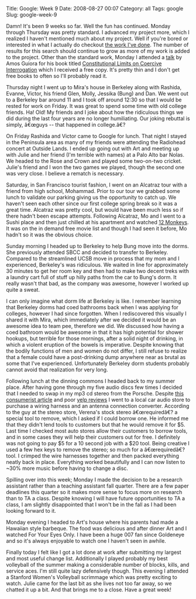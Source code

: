 Title: Google: Week 9
Date: 2008-08-27 00:07
Category: all
Tags: google
Slug: google-week-9

Damn! It's been 9 weeks so far. Well the fun has continued. Monday
through Thursday was pretty standard. I advanced my project more, which
I realized I haven't mentioned much about my project. Well if you're
bored or interested in what I actually do checkout [the work I've
done][]. The number of results for this search should continue to grow
as more of my work is added to the project. Other than the standard
work, Monday I attended a [talk][] by Amos Guiora for his book titled
[Constitutional Limits on Coercive Interrogation][] which I received a
free copy. It's pretty thin and I don't get free books to often so
I'll probably read it.

Thursday night I went up to Mira's house in Berkeley along with
Rashida, Evanne, Victor, his friend Glen, Molly, Jessika (Bung) and Dan.
We went out to a Berkeley bar around 11 and I took off around 12:30 so
that I would be rested for work on Friday. It was great to spend some
time with old college friends. Ha! Old! My friends and I joke about how
the ridiculous things we did during the last four years are no longer
humiliating. Our joking rebuttal is simply, â€œguys -- that happened in
college.â€?

On Friday Rashida and Victor came to Google for lunch. That night I
stayed in the Peninsula area as many of my friends were attending the
Radiohead concert at Outside Lands. I ended up going out with Art and
meeting up with Julie and her friend (I'm terrible with names) at a
Palo Alto bar Nolas. We headed to the Rose and Crown and played some
two-on-two cricket. Julie's friend and I won the two games we played,
though the second one was very close. I believe a rematch is necessary.

Saturday, in San Francisco tourist fashion, I went on an Alcatraz tour
with a friend from high school, Mohammad. Prior to our tour we grabbed
some lunch to validate our parking giving us the opportunity to catch
up. We haven't seen each other since our first college spring break so
it was a great time. Alcatraz was pretty cool, but would have been much
less so if there hadn't been escape attempts. Following Alcatraz, Mo
and I went to a Sushi place and then just chilled at his apartment and
watched [12 Monkeys][]. It was on the in demand free movie list and
though I had seen it before, Mo hadn't so it was the obvious choice.

Sunday morning I headed up to Berkeley to help Bung move into the dorms.
She previously attended SBCC and decided to transfer to Berkeley.
Compared to the streamlined UCSB move in process that my mom and I
experienced, Berkeley's was ridiculous. We waited in line for
approximately 30 minutes to get her room key and then had to make two
decent treks with a laundry cart full of stuff up hilly paths from the
car to Bung's dorm. It really wasn't that bad, as the company was
awesome, however I worked up quite a sweat.

I can only imagine what dorm life at Berkeley is like. I remember
learning that Berkeley dorms had coed bathrooms back when I was applying
for colleges, however I had since forgotten. When I rediscovered this
visually I shared it with Mira, which immediately after we decided it
would be an awesome idea to team pee, therefore we did. We discussed how
having a coed bathroom would be awesome in that it has high potential
for shower hookups, but terrible for those mornings, after a solid night
of drinking, in which a violent eruption of the bowels is imperative.
Despite knowing that the bodily functions of men and women do not
differ, I still refuse to realize that a female could have a
post-drinking dump anywhere near as brutal as some that I've
experienced. Unfortunately Berkeley dorm students probably cannot avoid
that realization for very long.

Following lunch at the dinning commons I headed back to my summer place.
After having gone through my five audio discs few times I decided that I
needed to swap in my mp3 cd stereo from the Porsche. Despite [this
consumerist article][] and poor [yelp reviews][] I went to a local car
audio store to purchase a wiring harness and an antenna connection
converter. According to the guy at the stereo store, Verena's stock
stereo â€œrequiredâ€? a special tool to remove, which I asked if I could
borrow one. He informed me that they didn't lend tools to customers
but that he would remove it for $5. Last time I checked most auto stores
allow their customers to borrow tools, and in some cases they will help
their customers out for free. I definitely was not going to pay $5 for a
10 second job with a $20 tool. Being creative I used a few hex keys to
remove the stereo; so much for a â€œrequiredâ€? tool. I crimped the wire
harnesses together and then packed everything neatly back in place.
Everything worked beautifully and I can now listen to \~30% more music
before having to change a disc.

Spilling over into this week; Monday I made the decision to be a
research assistant rather than a teaching assistant fall quarter. There
are a few paper deadlines this quarter so it makes more sense to focus
more on research than to TA a class. Despite knowing I will have future
opportunities to TA a class, I am slightly disappointed that I won't
be in the fall as I had been looking forward to it.

Monday evening I headed to Art's house where his parents had made a
Hawaiian style barbeque. The food was delicious and after dinner Art and
I watched For Your Eyes Only. I have been a huge 007 fan since Goldeneye
and so it's always enjoyable to watch one I haven't seen in awhile.

Finally today I felt like I got a lot done at work after submitting my
largest and most useful change list. Additionally I played probably my
best volleyball of the summer making a considerable number of blocks,
kills, and service aces. I'm still quite lazy defensively though. This
evening I attended a Stanford Women's Volleyball scrimmage which was
pretty exciting to watch. Julie came for the last bit as she lives not
too far away, so we chatted it up a bit. And that brings me to a close.
Have a great week!

  [the work I've done]: http://autotest.kernel.org/search?q=bboe
  [talk]: http://www.youtube.com/watch?v=s-JoXL8iaNM
  [Constitutional Limits on Coercive Interrogation]: http://www.amazon.com/Constitutional-Limits-Coercive-Interrogation-Guiora/dp/0195340310
  [12 Monkeys]: http://www.imdb.com/title/tt0114746/
  [this consumerist article]: http://consumerist.com/tag/bad-install/?i=5020723&t=car-stereo-company-tries-to-install-gps-causes-1239854-damage-to-your-car
  [yelp reviews]: http://www.yelp.com/biz/the-car-stereo-company-los-altos#hrid:f3ia9ggynOqFhrRGuHaGSA/query:Car%20Stereo

